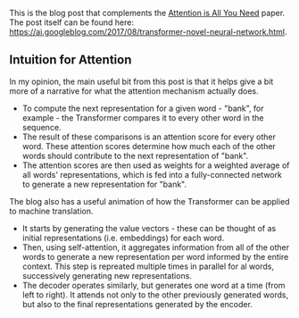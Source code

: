 This is the blog post that complements  the [Attention is All You Need](Attention%20is%20All%20You%20Need.md) paper. 
The post itself can be found here: https://ai.googleblog.com/2017/08/transformer-novel-neural-network.html.

## Intuition for Attention
In my opinion, the main useful bit from this post is that it helps give a bit more of a narrative for what the attention mechanism actually does.
* To compute the next representation for a given word - "bank", for example - the Transformer compares it to every other word in the sequence. 
* The result of these comparisons is an attention score for every other word. These attention scores determine how much each of the other words should contribute to the next representation of "bank".
* The attention scores are then used as weights for a weighted average of all words' representations, which is fed into a fully-connected network to generate a new representation for "bank".

The blog also has a useful animation of how the Transformer can be applied to machine translation. 
* It starts by generating the value vectors - these can be thought of as initial representations (i.e. embeddings) for each word. 
* Then, using self-attention, it aggregates information from all of the other words to generate a new representation per word informed by the entire context. This step is repreated multiple times in parallel for al words, successively generating new representations.
* The decoder operates similarly, but generates one word at a time (from left to right). It attends not only to the other previously generated words, but also to the final representations generated by the encoder.
